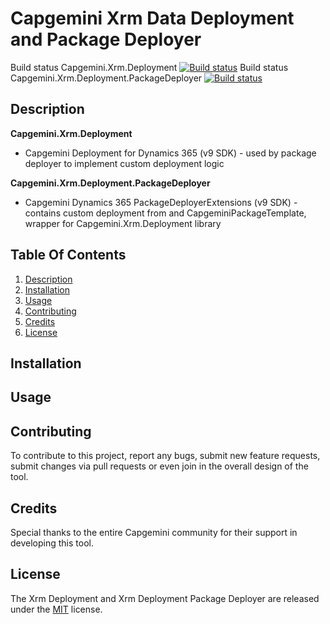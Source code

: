 # Capgemini Xrm Data Deployment and Package Deployer

Build status Capgemini.Xrm.Deployment 
[![Build status](https://capgeminiuk.visualstudio.com/Capgemini%20Reusable%20IP/_apis/build/status/NUGET%20CI%20Builds/Capgemini%20Deployment%20V9%20NUGET)](https://capgeminiuk.visualstudio.com/Capgemini%20Reusable%20IP/_build/latest?definitionId=75)
Build status Capgemini.Xrm.Deployment.PackageDeployer
[![Build status](https://capgeminiuk.visualstudio.com/Capgemini%20Reusable%20IP/_apis/build/status/NUGET%20CI%20Builds/Capgemini%20Deployment%20PackageDeployer%20V9%20NUGET)](https://capgeminiuk.visualstudio.com/Capgemini%20Reusable%20IP/_build/latest?definitionId=76)

## Description

**Capgemini.Xrm.Deployment**
- Capgemini Deployment for Dynamics 365 (v9 SDK) - used by package deployer to implement custom deployment logic

**Capgemini.Xrm.Deployment.PackageDeployer**
- Capgemini Dynamics 365 PackageDeployerExtensions (v9 SDK) - contains custom deployment from and CapgeminiPackageTemplate, wrapper for Capgemini.Xrm.Deployment library

## Table Of Contents
1. [Description](#Description)  
1. [Installation](#Installation)
1. [Usage](#Usage)
1. [Contributing](#Contributing)
1. [Credits](#Credits)
1. [License](#License)

## Installation


## Usage


## Contributing

To contribute to this project, report any bugs, submit new feature requests, submit changes via pull requests or even join in the overall design of the tool.

## Credits

Special thanks to the entire Capgemini community for their support in developing this tool.

## License

The Xrm Deployment and Xrm Deployment Package Deployer are released under the [MIT](LICENSE) license.
